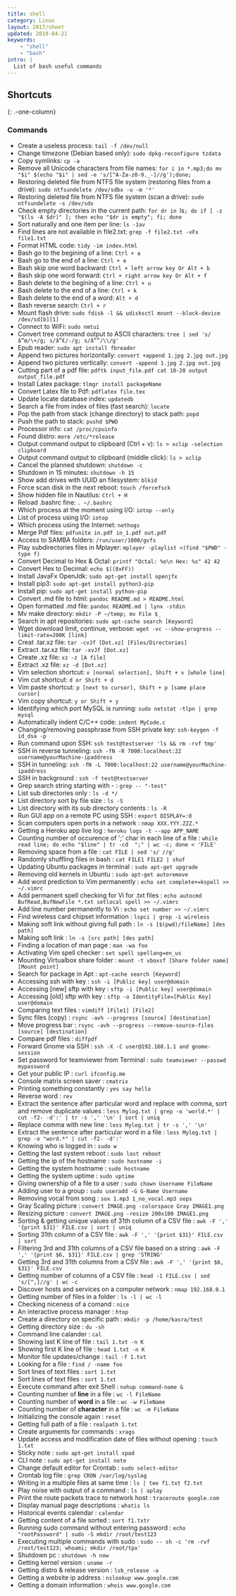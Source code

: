 ```yaml
---
title: shell
category: Linux
layout: 2017/sheet
updated: 2019-04-21
keywords:
    - "shell"
    - "bash"
intro: |
  List of bash useful commands 
---
```


Shortcuts
---------
{: .-one-column}

### Commands

+ Create a useless process: `tail -f /dev/null`
+ Change timezone (Debian based only): `sudo dpkg-reconfigure tzdata`
+ Copy symlinks: `cp -a`
+ Remove all Unicode characters from file names: `for i in *.mp3;do mv "$i" $(echo "$i" | sed -e 's/[^A-Za-z0-9._-]//g');done;`
+ Restoring deleted file from NTFS file system (restoring files from a drive): `sudo ntfsundelete /dev/sdbx -u -m '*'`
+ Restoring deleted file from NTFS file system (scan a drive): `sudo ntfsundelete -s /dev/sdx`
+ Check empty directories in the current path: `for dr in `ls`; do if [ -z "$(ls -A $dr)" ]; then echo "$dr is empty"; fi; done`
+ Sort naturally and one item per line: `ls -1av`
+ Find lines are not available in file2.txt: `grep -f file2.txt -vFx file1.txt`
+ Format HTML code: `tidy -im index.html`
+ Bash go to the begining of a line: `Ctrl + a`
+  Bash go to the end of a line: `Ctrl + e`
+ Bash skip one word backward: `Ctrl + left arrow key Or Alt + b`
+ Bash skip one word forward: `Ctrl + right arrow key Or Alt + f`
+ Bash delete to the begining of a line: `Ctrl + u`
+ Bash delete to the end of a line: `Ctrl + k`
+ Bash delete to the end of a word: `Alt + d`
+ Bash reverse search: `Ctrl + r`
+ Mount flash drive: `sudo fdisk -l && udisksctl mount --block-device /dev/sd[b][1]`
+ Connect to WiFi: `sudo nmtui`
+ Convert tree command output to ASCII characters: `tree | sed 's/â”œ/\+/g; s/â”€/-/g; s/â””/\\/g'`
+ Epub reader: `sudo apt install fbreader`
+ Append two pictures horizontally: `convert +append 1.jpg 2.jpg out.jpg`
+ Append two pictures vertically: `convert -append 1.jpg 2.jpg out.jpg`
+ Cutting part of a pdf file: `pdftk input_file.pdf cat 10-20 output output_file.pdf`
+ Install Latex package: `tlmgr install packageName`
+ Convert Latex file to Pdf: `pdflatex file.tex`
+ Update locate database index: `updatedb`
+ Search a file from index of files (fast search): `locate`
+ Pop the path from stack (change directory) to stack path: `popd`
+ Push the path to stack: `pushd $PWD`
+ Processor info: `cat /proc/cpuinfo`
+ Found distro: `more /etc/*release`
+ Output command output to clipboard (Ctrl + v): `ls > xclip -selection clipboard`
+ Output command output to clipboard (middle click): `ls > xclip`
+ Cancel the planned shutdown: `shutdown -c`
+ Shutdown in 15 minutes: `shutdown -h 15`
+ Show add drives with UUID an filesystem: `blkid`
+ Force scan disk in the next reboot: `touch /forcefsck`
+ Show hidden file in Nautilus: `Ctrl + H`
+ Reload .bashrc fine: `. ~/.bashrc`
+ Which process at the moment using I/O: `iotop --only`
+ List of process using I/O: `iotop`
+ Which process using the Internet: `nethogs`
+ Merge Pdf files: `pdfunite in.pdf in_1.pdf out.pdf`
+ Access to SAMBA folders: `/run/user/1000/gvfs`
+ Play subdirectories files in Mplayer: `mplayer -playlist <(find "$PWD" -type f)`
+ Convert Decimal to Hex & Octal: `printf "Octal: %o\n Hex: %x" 42 42` 
+ Convert Hex to Decimal: `echo $((0xFF))` 
+ Install JavaFx OpenJdk: `sudo apt-get install openjfx` 
+ Install pip3: `sudo apt-get install python3-pip` 
+ Install pip: `sudo apt-get install python-pip`
+ Convert .md file to html: `pandoc README.md > README.html` 
+ Open formatted .md file: `pandoc README.md | lynx -stdin` 
+ Mv make directory: `mkdir -P ~/temp; mv File $_` 
+ Search in apt repositories: `sudo apt-cache search [Keyword]` 
+ Wget download limit, continue, verbose: `wget -vc --show-progress --limit-rate=200K [link]` 
+ Creat .tar.xz file: `tar -cvJf [Dot.xz] [Files/Directories]`
+ Extract .tar.xz file: `tar -xvJf [Dot.xz]`
+ Create .xz file: `xz -z [A file]`
+ Extract .xz file: `xz -d [Dot.xz]`
+ Vim selection shortcut: `v [normal selection], Shift + v [whole line]`
+ Vim cut shortcut: `d or Shift + d`
+ Vim paste shortcut: `p [next to cursor], Shift + p [same place cursor]`
+ Vim copy shortcut: `y or Shift + y`
+ Identifying which port MySQL is running: `sudo netstat -tlpn | grep mysql` 
+ Automatically indent C/C++ code: `indent MyCode.c` 
+ Changing/removing passphrase from SSH private key: `ssh-keygen -f id_dsa -p` 
+ Run command upon SSH: `ssh test@testserver 'ls && rm -rvf tmp'` 
+ SSH in reverse tunneling: `ssh -fN -R 7000:localhost:22 username@yourMachine-ipaddress` 
+ SSH in tunneling: `ssh -fN -L 7000:localhost:22 username@yourMachine-ipaddress` 
+ SSH in background : `ssh -f test@testserver` 
+ Grep search string starting with - : `grep -- "-test"` 
+ List sub directories only : `ls -d */` 
+ List directory sort by file size : `ls -S` 
+ List directory with its sub directory contents : `ls -R` 
+ Run GUI app on a remote PC using SSH : `export DISPLAY=:0` 
+ Scan computers open ports in a network : `nmap XXX.YYY.ZZZ.*` 
+ Getting a Heroku app live log : `heroku logs -t --app APP_NAME` 
+ Counting number of occurence of ';' char in each line of a file : `while read line; do echo "$line" | tr -cd  ";" | wc -c; done < 'FILE'`
+ Removing space from a file : `cat FILE | sed 's/ //g'`
+ Randomly shuffling files in bash : `cat FILE1 FILE2 | shuf`
+ Updating Ubuntu packages in terminal : `sudo apt-get upgrade`
+ Removing old kernels in Ubuntu : `sudo apt-get autoremove`
+ Add word prediction to Vim permanently : `echo set complete+=kspell >> ~/.vimrc`
+ Add permanent spell checking for Vi for .txt files : `echo autocmd BufRead,BufNewFile *.txt setlocal spell >> ~/.vimrc`
+ Add line number permanently to Vi : `echo set number >> ~/.vimrc`
+ Find wireless card chipset information : `lspci | grep -i wireless`
+ Making soft link without giving full path : `ln -s [$(pwd)/fileName] [des path]`
+ Making soft link : `ln -s [src path] [des path]`
+ Finding a location of man page : `man -wa foo`
+ Activating Vim spell checker : `set spell spellang=en_us`
+ Mounting Virtualbox share folder : `mount -t vboxsf [Share folder name] [Mount point]`
+ Search for package in Apt : `apt-cache search [Keyword]`
+ Accessing ssh with key : `ssh -i [Public key] user@domain`
+ Accessing [new] sftp with key : `sftp -i [Public key] user@domain`
+ Accessing [old] sftp with key : `sftp -o IdentityFile=[Public Key] user@domain`
+ Comparing text files : `vimdiff [File1] [File2]`
+ Sync files (copy) : `rsync -avh --progress [source] [destination]`
+ Move progress bar : `rsync -avh --progress --remove-source-files [source] [destination]`
+ Compare pdf files : `diffpdf`
+ Forward Gnome via SSH : `ssh -X -C user@192.168.1.1 and gnome-session`
+ Set password for teamviewer from Terminal : `sudo teamviewer --passwd mypassword`
+ Get your public IP : `curl ifconfig.me`
+ Console matrix screen saver : `cmatrix`
+ Printing something constantly : `yes say hello`
+ Reverse word : `rev`
+ Extract the sentence after particular word and replace with comma, sort and remove duplicate values : `less Mylog.txt | grep -o 'world.*' | cut -f2- -d':' | tr -s ',' '\n' | sort | uniq`
+ Replace comma with new line : `less Mylog.txt | tr -s ',' '\n'`
+ Extract the sentence after particular word in a file : `less Mylog.txt | grep -o "word.*" | cut -f2- -d':'`
+ Knowing who is logged in : `sudo w`
+ Getting the last system reboot : `sudo last reboot`
+ Getting the ip of the hostname : `sudo hostname -i`
+ Getting the system hostname : `sudo hostname`
+ Getting the system uptime : `sudo uptime`
+ Giving ownership of a file to a user : `sudo chown Username FileName`
+ Adding user to a group : `sudo useradd -G G-Name Username`
+ Removing vocal from song : `sox 1.mp3 1_no_vocal.mp3 oops`
+ Gray Scaling picture : `convert IMAGE.png -colorspace Gray IMAGE1.png`
+ Resizing picture : `convert IMAGE.png -resize 200x100 IMAGE1.png`
+ Sorting & getting unique values of 31th column of a CSV file : `awk -F ',' '{print $31}' FILE.csv | sort | uniq`
+ Sorting 31th column of a CSV file : `awk -F ',' '{print $31}' FILE.csv | sort`
+ Filtering 3rd and 31th columns of a CSV file based on a string : `awk -F ',' '{print $6, $31}' FILE.csv | grep 'STRING'`
+ Getting 3rd and 31th columns from a CSV file : `awk -F ',' '{print $6, $31}' FILE.csv`
+ Getting number of columns of a CSV file : `head -1 FILE.csv | sed 's/[^,]//g' | wc -c`
+ Discover hosts and services on a computer network : `nmap 192.168.0.1`
+ Getting number of files in a folder : `ls -l | wc -l`
+ Checking niceness of a comand : `nice`
+ An interactive process manager : `htop`
+ Create a directory on specific path : `mkdir -p /home/kasra/test`    
+ Getting directory size : `du -sh`
+ Command line calander : `cal`
+ Showing last K line of file : `tail 1.txt -n K`
+ Showing first K line of file : `head 1.txt -n K`
+ Monitor file updates/change : `tail -f 1.txt`
+ Looking for a file : `find / -name foo`
+ Sort lines of text files : `sort 1.txt`
+ Sort lines of text files : `sort 1.txt`
+ Execute command after exit Shell : `nohup command-name &`
+ Counting number of <strong>line</strong> in a file : `wc -l FileName`
+ Counting number of <strong>word</strong> in a file : `wc -w FileName`
+ Counting number of <strong>character</strong> in a file : `wc -m FileName`
+ Initializing the console again : `reset`
+ Getting full path of a file : `realpath 1.txt`
+ Create arguments for commands : `xrags`
+ Update access and modification date of files without opening : `touch 1.txt`
+ Sticky note : `sudo apt-get install xpad`
+ CLI note : `sudo apt-get install note`
+ Change default editor for Crontab : `sudo select-editor`
+ Crontab log file : `grep CRON /var/log/syslog`
+ Writing in a multiple files at same time : `ls | tee f1.txt f2.txt`
+ Play noise with output of a command : `ls | aplay`
+ Print the route packets trace to network host : `traceroute google.com`
+ Display manual page descriptions : `whatis ls`
+ Historical events calendar : `calendar`
+ Getting content of a file sorted : `sort f1.txtr`
+ Running sudo command without entering password : `echo "rootPassword" | sudo -S mkdir /root/test123`
+ Executing multiple commands with sudo : `sudo -- sh -c 'rm -rvf /root/test123; whoami; mkdir /root/tpx'`
+ Shutdown pc : `shutdown -h now`
+ Getting kernel version : `uname -r`
+ Getting distro & release version : `lsb_release -a`
+ Getting a website ip address : `nslookup www.google.com`
+ Getting a domain information : `whois www.google.com`